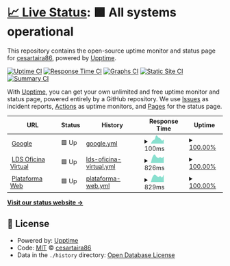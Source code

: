 # [📈 Live Status](https://cesartaira86.github.io/upptime): <!--live status--> **🟩 All systems operational**

This repository contains the open-source uptime monitor and status page for [cesartaira86](https://cesartaira86.github.io/upptime), powered by [Upptime](https://github.com/upptime/upptime).

[![Uptime CI](https://github.com/cesartaira86/upptime/workflows/Uptime%20CI/badge.svg)](https://github.com/cesartaira86/upptime/actions?query=workflow%3A%22Uptime+CI%22)
[![Response Time CI](https://github.com/cesartaira86/upptime/workflows/Response%20Time%20CI/badge.svg)](https://github.com/cesartaira86/upptime/actions?query=workflow%3A%22Response+Time+CI%22)
[![Graphs CI](https://github.com/cesartaira86/upptime/workflows/Graphs%20CI/badge.svg)](https://github.com/cesartaira86/upptime/actions?query=workflow%3A%22Graphs+CI%22)
[![Static Site CI](https://github.com/cesartaira86/upptime/workflows/Static%20Site%20CI/badge.svg)](https://github.com/cesartaira86/upptime/actions?query=workflow%3A%22Static+Site+CI%22)
[![Summary CI](https://github.com/cesartaira86/upptime/workflows/Summary%20CI/badge.svg)](https://github.com/cesartaira86/upptime/actions?query=workflow%3A%22Summary+CI%22)

With [Upptime](https://upptime.js.org), you can get your own unlimited and free uptime monitor and status page, powered entirely by a GitHub repository. We use [Issues](https://github.com/cesartaira86/upptime/issues) as incident reports, [Actions](https://github.com/cesartaira86/upptime/actions) as uptime monitors, and [Pages](https://cesartaira86.github.io/upptime) for the status page.

<!--start: status pages-->
<!-- This summary is generated by Upptime (https://github.com/upptime/upptime) -->
<!-- Do not edit this manually, your changes will be overwritten -->
<!-- prettier-ignore -->
| URL | Status | History | Response Time | Uptime |
| --- | ------ | ------- | ------------- | ------ |
| <img alt="" src="https://favicons.githubusercontent.com/www.google.com" height="13"> [Google](https://www.google.com) | 🟩 Up | [google.yml](https://github.com/cesartaira86/upptime/commits/HEAD/history/google.yml) | <details><summary><img alt="Response time graph" src="./graphs/google/response-time-week.png" height="20"> 100ms</summary><br><a href="https://cesartaira86.github.io/upptime/history/google"><img alt="Response time 90" src="https://img.shields.io/endpoint?url=https%3A%2F%2Fraw.githubusercontent.com%2Fcesartaira86%2Fupptime%2FHEAD%2Fapi%2Fgoogle%2Fresponse-time.json"></a><br><a href="https://cesartaira86.github.io/upptime/history/google"><img alt="24-hour response time 81" src="https://img.shields.io/endpoint?url=https%3A%2F%2Fraw.githubusercontent.com%2Fcesartaira86%2Fupptime%2FHEAD%2Fapi%2Fgoogle%2Fresponse-time-day.json"></a><br><a href="https://cesartaira86.github.io/upptime/history/google"><img alt="7-day response time 100" src="https://img.shields.io/endpoint?url=https%3A%2F%2Fraw.githubusercontent.com%2Fcesartaira86%2Fupptime%2FHEAD%2Fapi%2Fgoogle%2Fresponse-time-week.json"></a><br><a href="https://cesartaira86.github.io/upptime/history/google"><img alt="30-day response time 113" src="https://img.shields.io/endpoint?url=https%3A%2F%2Fraw.githubusercontent.com%2Fcesartaira86%2Fupptime%2FHEAD%2Fapi%2Fgoogle%2Fresponse-time-month.json"></a><br><a href="https://cesartaira86.github.io/upptime/history/google"><img alt="1-year response time 90" src="https://img.shields.io/endpoint?url=https%3A%2F%2Fraw.githubusercontent.com%2Fcesartaira86%2Fupptime%2FHEAD%2Fapi%2Fgoogle%2Fresponse-time-year.json"></a></details> | <details><summary><a href="https://cesartaira86.github.io/upptime/history/google">100.00%</a></summary><a href="https://cesartaira86.github.io/upptime/history/google"><img alt="All-time uptime 100.00%" src="https://img.shields.io/endpoint?url=https%3A%2F%2Fraw.githubusercontent.com%2Fcesartaira86%2Fupptime%2FHEAD%2Fapi%2Fgoogle%2Fuptime.json"></a><br><a href="https://cesartaira86.github.io/upptime/history/google"><img alt="24-hour uptime 100.00%" src="https://img.shields.io/endpoint?url=https%3A%2F%2Fraw.githubusercontent.com%2Fcesartaira86%2Fupptime%2FHEAD%2Fapi%2Fgoogle%2Fuptime-day.json"></a><br><a href="https://cesartaira86.github.io/upptime/history/google"><img alt="7-day uptime 100.00%" src="https://img.shields.io/endpoint?url=https%3A%2F%2Fraw.githubusercontent.com%2Fcesartaira86%2Fupptime%2FHEAD%2Fapi%2Fgoogle%2Fuptime-week.json"></a><br><a href="https://cesartaira86.github.io/upptime/history/google"><img alt="30-day uptime 100.00%" src="https://img.shields.io/endpoint?url=https%3A%2F%2Fraw.githubusercontent.com%2Fcesartaira86%2Fupptime%2FHEAD%2Fapi%2Fgoogle%2Fuptime-month.json"></a><br><a href="https://cesartaira86.github.io/upptime/history/google"><img alt="1-year uptime 100.00%" src="https://img.shields.io/endpoint?url=https%3A%2F%2Fraw.githubusercontent.com%2Fcesartaira86%2Fupptime%2FHEAD%2Fapi%2Fgoogle%2Fuptime-year.json"></a></details>
| <img alt="" src="https://favicons.githubusercontent.com/zsp1.luzdelsur.com.pe" height="13"> [LDS Oficina Virtual](https://zsp1.luzdelsur.com.pe/ofvirtual/) | 🟩 Up | [lds-oficina-virtual.yml](https://github.com/cesartaira86/upptime/commits/HEAD/history/lds-oficina-virtual.yml) | <details><summary><img alt="Response time graph" src="./graphs/lds-oficina-virtual/response-time-week.png" height="20"> 826ms</summary><br><a href="https://cesartaira86.github.io/upptime/history/lds-oficina-virtual"><img alt="Response time 886" src="https://img.shields.io/endpoint?url=https%3A%2F%2Fraw.githubusercontent.com%2Fcesartaira86%2Fupptime%2FHEAD%2Fapi%2Flds-oficina-virtual%2Fresponse-time.json"></a><br><a href="https://cesartaira86.github.io/upptime/history/lds-oficina-virtual"><img alt="24-hour response time 837" src="https://img.shields.io/endpoint?url=https%3A%2F%2Fraw.githubusercontent.com%2Fcesartaira86%2Fupptime%2FHEAD%2Fapi%2Flds-oficina-virtual%2Fresponse-time-day.json"></a><br><a href="https://cesartaira86.github.io/upptime/history/lds-oficina-virtual"><img alt="7-day response time 826" src="https://img.shields.io/endpoint?url=https%3A%2F%2Fraw.githubusercontent.com%2Fcesartaira86%2Fupptime%2FHEAD%2Fapi%2Flds-oficina-virtual%2Fresponse-time-week.json"></a><br><a href="https://cesartaira86.github.io/upptime/history/lds-oficina-virtual"><img alt="30-day response time 808" src="https://img.shields.io/endpoint?url=https%3A%2F%2Fraw.githubusercontent.com%2Fcesartaira86%2Fupptime%2FHEAD%2Fapi%2Flds-oficina-virtual%2Fresponse-time-month.json"></a><br><a href="https://cesartaira86.github.io/upptime/history/lds-oficina-virtual"><img alt="1-year response time 886" src="https://img.shields.io/endpoint?url=https%3A%2F%2Fraw.githubusercontent.com%2Fcesartaira86%2Fupptime%2FHEAD%2Fapi%2Flds-oficina-virtual%2Fresponse-time-year.json"></a></details> | <details><summary><a href="https://cesartaira86.github.io/upptime/history/lds-oficina-virtual">100.00%</a></summary><a href="https://cesartaira86.github.io/upptime/history/lds-oficina-virtual"><img alt="All-time uptime 100.00%" src="https://img.shields.io/endpoint?url=https%3A%2F%2Fraw.githubusercontent.com%2Fcesartaira86%2Fupptime%2FHEAD%2Fapi%2Flds-oficina-virtual%2Fuptime.json"></a><br><a href="https://cesartaira86.github.io/upptime/history/lds-oficina-virtual"><img alt="24-hour uptime 100.00%" src="https://img.shields.io/endpoint?url=https%3A%2F%2Fraw.githubusercontent.com%2Fcesartaira86%2Fupptime%2FHEAD%2Fapi%2Flds-oficina-virtual%2Fuptime-day.json"></a><br><a href="https://cesartaira86.github.io/upptime/history/lds-oficina-virtual"><img alt="7-day uptime 100.00%" src="https://img.shields.io/endpoint?url=https%3A%2F%2Fraw.githubusercontent.com%2Fcesartaira86%2Fupptime%2FHEAD%2Fapi%2Flds-oficina-virtual%2Fuptime-week.json"></a><br><a href="https://cesartaira86.github.io/upptime/history/lds-oficina-virtual"><img alt="30-day uptime 100.00%" src="https://img.shields.io/endpoint?url=https%3A%2F%2Fraw.githubusercontent.com%2Fcesartaira86%2Fupptime%2FHEAD%2Fapi%2Flds-oficina-virtual%2Fuptime-month.json"></a><br><a href="https://cesartaira86.github.io/upptime/history/lds-oficina-virtual"><img alt="1-year uptime 100.00%" src="https://img.shields.io/endpoint?url=https%3A%2F%2Fraw.githubusercontent.com%2Fcesartaira86%2Fupptime%2FHEAD%2Fapi%2Flds-oficina-virtual%2Fuptime-year.json"></a></details>
| <img alt="" src="https://favicons.githubusercontent.com/ldsweb.luzdelsur.com.pe" height="13"> [Plataforma Web](https://ldsweb.luzdelsur.com.pe/Plataforma/PlataformaWeb) | 🟩 Up | [plataforma-web.yml](https://github.com/cesartaira86/upptime/commits/HEAD/history/plataforma-web.yml) | <details><summary><img alt="Response time graph" src="./graphs/plataforma-web/response-time-week.png" height="20"> 829ms</summary><br><a href="https://cesartaira86.github.io/upptime/history/plataforma-web"><img alt="Response time 908" src="https://img.shields.io/endpoint?url=https%3A%2F%2Fraw.githubusercontent.com%2Fcesartaira86%2Fupptime%2FHEAD%2Fapi%2Fplataforma-web%2Fresponse-time.json"></a><br><a href="https://cesartaira86.github.io/upptime/history/plataforma-web"><img alt="24-hour response time 1012" src="https://img.shields.io/endpoint?url=https%3A%2F%2Fraw.githubusercontent.com%2Fcesartaira86%2Fupptime%2FHEAD%2Fapi%2Fplataforma-web%2Fresponse-time-day.json"></a><br><a href="https://cesartaira86.github.io/upptime/history/plataforma-web"><img alt="7-day response time 829" src="https://img.shields.io/endpoint?url=https%3A%2F%2Fraw.githubusercontent.com%2Fcesartaira86%2Fupptime%2FHEAD%2Fapi%2Fplataforma-web%2Fresponse-time-week.json"></a><br><a href="https://cesartaira86.github.io/upptime/history/plataforma-web"><img alt="30-day response time 884" src="https://img.shields.io/endpoint?url=https%3A%2F%2Fraw.githubusercontent.com%2Fcesartaira86%2Fupptime%2FHEAD%2Fapi%2Fplataforma-web%2Fresponse-time-month.json"></a><br><a href="https://cesartaira86.github.io/upptime/history/plataforma-web"><img alt="1-year response time 908" src="https://img.shields.io/endpoint?url=https%3A%2F%2Fraw.githubusercontent.com%2Fcesartaira86%2Fupptime%2FHEAD%2Fapi%2Fplataforma-web%2Fresponse-time-year.json"></a></details> | <details><summary><a href="https://cesartaira86.github.io/upptime/history/plataforma-web">100.00%</a></summary><a href="https://cesartaira86.github.io/upptime/history/plataforma-web"><img alt="All-time uptime 100.00%" src="https://img.shields.io/endpoint?url=https%3A%2F%2Fraw.githubusercontent.com%2Fcesartaira86%2Fupptime%2FHEAD%2Fapi%2Fplataforma-web%2Fuptime.json"></a><br><a href="https://cesartaira86.github.io/upptime/history/plataforma-web"><img alt="24-hour uptime 100.00%" src="https://img.shields.io/endpoint?url=https%3A%2F%2Fraw.githubusercontent.com%2Fcesartaira86%2Fupptime%2FHEAD%2Fapi%2Fplataforma-web%2Fuptime-day.json"></a><br><a href="https://cesartaira86.github.io/upptime/history/plataforma-web"><img alt="7-day uptime 100.00%" src="https://img.shields.io/endpoint?url=https%3A%2F%2Fraw.githubusercontent.com%2Fcesartaira86%2Fupptime%2FHEAD%2Fapi%2Fplataforma-web%2Fuptime-week.json"></a><br><a href="https://cesartaira86.github.io/upptime/history/plataforma-web"><img alt="30-day uptime 100.00%" src="https://img.shields.io/endpoint?url=https%3A%2F%2Fraw.githubusercontent.com%2Fcesartaira86%2Fupptime%2FHEAD%2Fapi%2Fplataforma-web%2Fuptime-month.json"></a><br><a href="https://cesartaira86.github.io/upptime/history/plataforma-web"><img alt="1-year uptime 100.00%" src="https://img.shields.io/endpoint?url=https%3A%2F%2Fraw.githubusercontent.com%2Fcesartaira86%2Fupptime%2FHEAD%2Fapi%2Fplataforma-web%2Fuptime-year.json"></a></details>

<!--end: status pages-->

[**Visit our status website →**](https://cesartaira86.github.io/upptime)

## 📄 License

- Powered by: [Upptime](https://github.com/upptime/upptime)
- Code: [MIT](./LICENSE) © [cesartaira86](https://cesartaira86.github.io/upptime)
- Data in the `./history` directory: [Open Database License](https://opendatacommons.org/licenses/odbl/1-0/)
